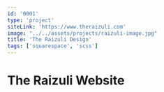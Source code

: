 ```yaml
---
id: '0001'
type: 'project'
siteLink: 'https://www.theraizuli.com'
image: "../../assets/projects/raizuli-image.jpg"
title: 'The Raizuli Design'
tags: ['squarespace', 'scss']
---
```


# The Raizuli Website